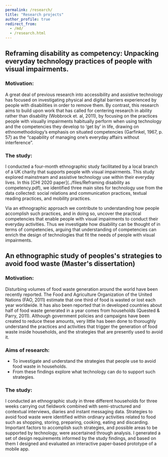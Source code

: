 ```yaml
---
permalink: /research/
title: "Research projects"
author_profile: true
redirect_from:
  - /md/
  - /research.html
---
```


## Reframing disability as competency: Unpacking everyday technology practices of people with visual impairments.

### Motivation:
A great deal of previous research into accessibility and assistive technology has focused on investigating physical and digital barriers experienced by people with disabilities in order to remove them. By contrast, this research aims to build upon work that has called for centering research in ability rather than disability (Wobbrock et. al, 2011), by focusing on the practices people with visually impairments habitually perform when using technology and the competencies they develop to ‘get by’ in life, drawing on ethnomethodology’s emphasis on situated competencies (Garfinkel, 1967, p. 57) as the “capability of managing one’s everyday affairs without interference”.

### The study:
I conducted a four-month ethnographic study facilitated by a local branch of a UK charity that supports people with visual impairments. This study explored mainstream and assistive technology use within their everyday lives. In this [CHI 2020 paper](../files/Reframing disability as competency.pdf), we identified three main sites for technology use from the data collected: social relations and communication practices, textual reading practices, and mobility practices.

Via an ethnographic approach we contribute to understanding how people accomplish such practices, and in doing so, uncover the practical competencies that enable people with visual impairments to conduct their everyday activities. Thus we investigate how disability can be thought of in terms of competencies, arguing that understanding of competencies can enrich the design of technologies that fit the needs of people with visual impairments.


## An ethnographic study of peoples's strategies to avoid food waste (Master's dissertation)

### Motivation:
Disturbing volumes of food waste generation around the world have been recently reported. The Food and Agriculture Organization of the United Nations (FAO, 2011) estimate that one third of food is wasted or lost each year worldwide. It has also been reported that in developed countries about half of food waste generated in a year comes from households (Quested & Parry, 2011). Although government policies and campaigns have been created to reduce these amounts, very little has been done to thoroughly understand the practices and activities that trigger the generation of food waste inside households, and the strategies that are presently used to avoid it.

### Aims of research:
* To investigate and understand the strategies that people use to avoid food waste in households.
* From these findings explore what technology can do to support such strategies.

### The study:
I conducted an ethnographic study in three different households for three weeks carrying out fieldwork combined with semi-structured and contextual interviews, diaries and instant messaging data. Strategies to avoid food waste were identified within ordinary activities related to food such as shopping, storing, preparing, cooking, eating and discarding. Important factors to accomplish such strategies, and possible areas to be supported by technology, were ascertained through analysis. I generated a set of design requirements informed by the study findings, and based on them I designed and evaluated an interactive paper-based prototype of a mobile app.
